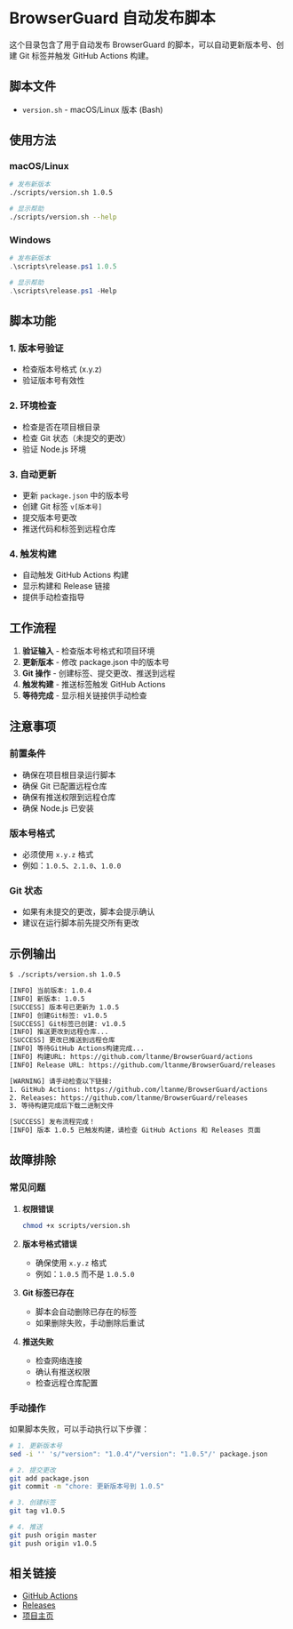 # BrowserGuard 自动发布脚本

这个目录包含了用于自动发布 BrowserGuard 的脚本，可以自动更新版本号、创建 Git 标签并触发 GitHub Actions 构建。

## 脚本文件

- `version.sh` - macOS/Linux 版本 (Bash)

## 使用方法

### macOS/Linux

```bash
# 发布新版本
./scripts/version.sh 1.0.5

# 显示帮助
./scripts/version.sh --help
```

### Windows

```powershell
# 发布新版本
.\scripts\release.ps1 1.0.5

# 显示帮助
.\scripts\release.ps1 -Help
```

## 脚本功能

### 1. 版本号验证
- 检查版本号格式 (x.y.z)
- 验证版本号有效性

### 2. 环境检查
- 检查是否在项目根目录
- 检查 Git 状态（未提交的更改）
- 验证 Node.js 环境

### 3. 自动更新
- 更新 `package.json` 中的版本号
- 创建 Git 标签 `v[版本号]`
- 提交版本号更改
- 推送代码和标签到远程仓库

### 4. 触发构建
- 自动触发 GitHub Actions 构建
- 显示构建和 Release 链接
- 提供手动检查指导

## 工作流程

1. **验证输入** - 检查版本号格式和项目环境
2. **更新版本** - 修改 package.json 中的版本号
3. **Git 操作** - 创建标签、提交更改、推送到远程
4. **触发构建** - 推送标签触发 GitHub Actions
5. **等待完成** - 显示相关链接供手动检查

## 注意事项

### 前置条件
- 确保在项目根目录运行脚本
- 确保 Git 已配置远程仓库
- 确保有推送权限到远程仓库
- 确保 Node.js 已安装

### 版本号格式
- 必须使用 `x.y.z` 格式
- 例如：`1.0.5`、`2.1.0`、`1.0.0`

### Git 状态
- 如果有未提交的更改，脚本会提示确认
- 建议在运行脚本前先提交所有更改

## 示例输出

```bash
$ ./scripts/version.sh 1.0.5

[INFO] 当前版本: 1.0.4
[INFO] 新版本: 1.0.5
[SUCCESS] 版本号已更新为 1.0.5
[INFO] 创建Git标签: v1.0.5
[SUCCESS] Git标签已创建: v1.0.5
[INFO] 推送更改到远程仓库...
[SUCCESS] 更改已推送到远程仓库
[INFO] 等待GitHub Actions构建完成...
[INFO] 构建URL: https://github.com/ltanme/BrowserGuard/actions
[INFO] Release URL: https://github.com/ltanme/BrowserGuard/releases

[WARNING] 请手动检查以下链接:
1. GitHub Actions: https://github.com/ltanme/BrowserGuard/actions
2. Releases: https://github.com/ltanme/BrowserGuard/releases
3. 等待构建完成后下载二进制文件

[SUCCESS] 发布流程完成！
[INFO] 版本 1.0.5 已触发构建，请检查 GitHub Actions 和 Releases 页面
```

## 故障排除

### 常见问题

1. **权限错误**
   ```bash
   chmod +x scripts/version.sh
   ```

2. **版本号格式错误**
   - 确保使用 `x.y.z` 格式
   - 例如：`1.0.5` 而不是 `1.0.5.0`

3. **Git 标签已存在**
   - 脚本会自动删除已存在的标签
   - 如果删除失败，手动删除后重试

4. **推送失败**
   - 检查网络连接
   - 确认有推送权限
   - 检查远程仓库配置

### 手动操作

如果脚本失败，可以手动执行以下步骤：

```bash
# 1. 更新版本号
sed -i '' 's/"version": "1.0.4"/"version": "1.0.5"/' package.json

# 2. 提交更改
git add package.json
git commit -m "chore: 更新版本号到 1.0.5"

# 3. 创建标签
git tag v1.0.5

# 4. 推送
git push origin master
git push origin v1.0.5
```

## 相关链接

- [GitHub Actions](https://github.com/ltanme/BrowserGuard/actions)
- [Releases](https://github.com/ltanme/BrowserGuard/releases)
- [项目主页](https://github.com/ltanme/BrowserGuard) 